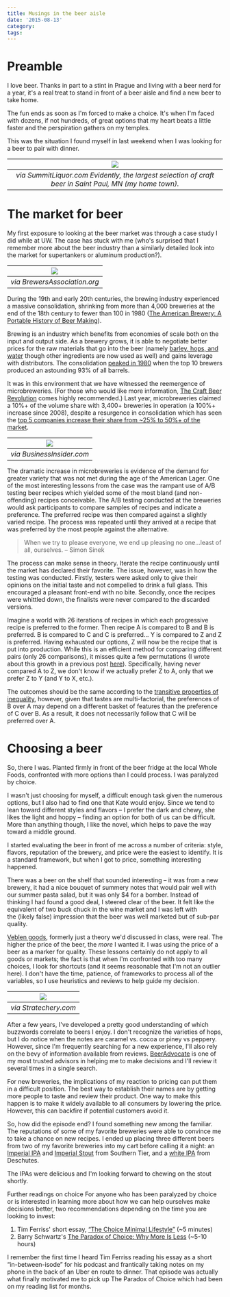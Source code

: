 ```yaml
---
title: Musings in the beer aisle
date: '2015-08-13'
category:
tags:
---
```


# Preamble

I love beer. Thanks in part to a stint in Prague and living with a beer nerd for a year, it's a real treat to stand in front of a beer aisle and find a new beer to take home.

The fun ends as soon as I'm forced to make a choice. It's when I'm faced with dozens, if not hundreds, of great options that my heart beats a little faster and the perspiration gathers on my temples.

This was the situation I found myself in last weekend when I was looking for a beer to pair with dinner.

| ![](./beeraisle.jpg) |
|:---:|
| *via SummitLiquor.com Evidently, the largest selection of craft beer in Saint Paul, MN (my home town).* |

# The market for beer

My first exposure to looking at the beer market was through a case study I did while at UW. The case has stuck with me (who's surprised that I remember more about the beer industry than a similarly detailed look into the market for supertankers or aluminum production?).

| ![](./Growth-Small_HR.png) |
|:---:|
| *via BrewersAssociation.org* |

During the 19th and early 20th centuries, the brewing industry experienced a massive consolidation, shrinking from more than 4,000 breweries at the end of the 18th century to fewer than 100 in 1980 ([The American Brewery: A Portable History of Beer Making](http://amzn.to/1DACTmQ)).

Brewing is an industry which benefits from economies of scale both on the input and output side. As a brewery grows, it is able to negotiate better prices for the raw materials that go into the beer (namely [barley, hops, and water](https://en.wikipedia.org/wiki/Reinheitsgebot) though other ingredients are now used as well) and gains leverage with distributors. The consolidation [peaked in 1980](http://www.beerhistory.com/library/holdings/shakeout.shtml) when the top 10 brewers produced an astounding 93% of all barrels.  

It was in this environment that we have witnessed the reemergence of microbreweries. (For those who would like more information, [The Craft Beer Revolution](http://amzn.to/1T9Pd4k) comes highly recommended.) Last year, microbreweries claimed a 10%+ of the volume share with 3,400+ breweries in operation (a 100%+ increase since 2008), despite a resurgence in consolidation which has seen the [top 5 companies increase their share from ~25% to 50%+ of the market](http://www.businessinsider.com/global-beer-industry-consolidation-2014-2).

| ![](./globalbeerconsolidation.jpg) |
|:---:|
| *via BusinessInsider.com* |

The dramatic increase in microbreweries is evidence of the demand for greater variety that was not met during the age of the American Lager. One of the most interesting lessons from the case was the rampant use of A/B testing beer recipes which yielded some of the most bland (and non-offending) recipes conceivable. The A/B testing conducted at the breweries would ask participants to compare samples of recipes and indicate a preference. The preferred recipe was then compared against a slightly varied recipe. The process was repeated until they arrived at a recipe that was preferred by the most people against the alternative.

> When we try to please everyone, we end up pleasing no one…least of all, ourselves. – Simon Sinek

The process can make sense in theory. Iterate the recipe continuously until the market has declared their favorite. The issue, however, was in how the testing was conducted. Firstly, testers were asked only to give their opinions on the initial taste and not compelled to drink a full glass. This encouraged a pleasant front-end with no bite. Secondly, once the recipes were whittled down, the finalists were never compared to the discarded versions.

Imagine a world with 26 iterations of recipes in which each progressive recipe is preferred to the former. Then recipe A is compared to B and B is preferred. B is compared to C and C is preferred… Y is compared to Z and Z is preferred. Having exhausted our options, Z will now be the recipe that is put into production. While this is an efficient method for comparing different pairs (only 26 comparisons), it misses quite a few permutations (I wrote about this growth in a previous post [here](/shirt-patterns-and-memory/2015/08/09/)). Specifically, having never compared A to Z, we don't know if we actually prefer Z to A, only that we prefer Z to Y (and Y to X, etc.).

The outcomes should be the same according to the [transitive properties of inequality](https://en.wikipedia.org/wiki/Inequality_\(mathematics\)#Transitivity), however, given that tastes are multi-factorial, the preferences of B over A may depend on a different basket of features than the preference of C over B. As a result, it does not necessarily follow that C will be preferred over A.

# Choosing a beer

So, there I was. Planted firmly in front of the beer fridge at the local Whole Foods, confronted with more options than I could process. I was paralyzed by choice.

I wasn't just choosing for myself, a difficult enough task given the numerous options, but I also had to find one that Kate would enjoy. Since we tend to lean toward different styles and flavors – I prefer the dark and chewy, she likes the light and hoppy – finding an option for both of us can be difficult. More than anything though, I like the novel, which helps to pave the way toward a middle ground.

I started evaluating the beer in front of me across a number of criteria: style, flavors, reputation of the brewery, and price were the easiest to identify. It is a standard framework, but when I got to price, something interesting happened.

There was a beer on the shelf that sounded interesting – it was from a new brewery, it had a nice bouquet of summery notes that would pair well with our summer pasta salad, but it was only $4 for a bomber. Instead of thinking I had found a good deal, I steered clear of the beer. It felt like the equivalent of two buck chuck in the wine market and I was left with the (likely false) impression that the beer was well marketed but of sub-par quality.

[Veblen goods](https://en.wikipedia.org/wiki/Veblen_good), formerly just a theory we'd discussed in class, were real. The higher the price of the beer, the _more_ I wanted it. I was using the price of a beer as a marker for quality. These lessons certainly do not apply to all goods or markets; the fact is that when I'm confronted with too many choices, I look for shortcuts (and it seems reasonable that I'm not an outlier here). I don't have the time, patience, of frameworks to process all of the variables, so I use heuristics and reviews to help guide my decision.

| ![](./stratecheryVelben.jpg) |
|:---:|
| *via Stratechery.com* |

After a few years, I've developed a pretty good understanding of which buzzwords correlate to beers I enjoy. I don't recognize the varieties of hops, but I do notice when the notes are caramel vs. cocoa or piney vs peppery. However, since I'm frequently searching for a new experience, I'll also rely on the bevy of information available from reviews. [BeerAdvocate](http://www.beeradvocate.com/) is one of my most trusted advisors in helping me to make decisions and I'll review it several times in a single search.

For new breweries, the implications of my reaction to pricing can put them in a difficult position. The best way to establish their names are by getting more people to taste and review their product. One way to make this happen is to make it widely available to all consumers by lowering the price. However, this can backfire if potential customers avoid it.

So, how did the episode end? I found something new among the familiar. The reputations of some of my favorite breweries were able to convince me to take a chance on new recipes. I ended up placing three different beers from two of my favorite breweries into my cart before calling it a night: an [Imperial IPA](http://www.stbcbeer.com/year-round-imperials/unearthly-ipa-beer-page/) and [Imperial Stout](http://www.stbcbeer.com/black-water/warlock/) from Southern Tier, and a [white IPA](http://www.deschutesbrewery.com/brew/chainbreaker-white-ipa) from Deschutes.

The IPAs were delicious and I'm looking forward to chewing on the stout shortly.

Further readings on choice
For anyone who has been paralyzed by choice or is interested in learning more about how we can help ourselves make decisions better, two recommendations depending on the time you are looking to invest:

1. Tim Ferriss' short essay, [“The Choice Minimal Lifestyle”](http://fourhourworkweek.com/2008/02/06/the-choice-minimal-lifestyle-6-formulas-for-more-output-and-less-overwhelm/) (~5 minutes)
2. Barry Schwartz's [The Paradox of Choice: Why More Is Less](http://amzn.to/1T9Y3yV) (~5-10 hours)

I remember the first time I heard Tim Ferriss reading his essay as a short “in-between-isode” for his podcast and frantically taking notes on my phone in the back of an Uber en route to dinner. That episode was actually what finally motivated me to pick up The Paradox of Choice which had been on my reading list for months.